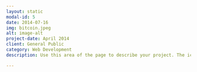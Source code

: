 ```yaml
---
layout: static
modal-id: 5
date: 2014-07-16
img: bitcoin.jpeg
alt: image-alt
project-date: April 2014
client: General Public
category: Web Development
description: Use this area of the page to describe your project. The icon above is part of a free icon set by <a href="https://sellfy.com/p/8Q9P/jV3VZ/">Flat Icons</a>. On their website, you can download their free set with 16 icons, or you can purchase the entire set with 146 icons for only $12!

---
```

